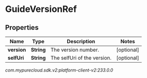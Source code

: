 # GuideVersionRef


## Properties

| Name | Type | Description | Notes |
| ------------ | ------------- | ------------- | ------------- |
| **version** | **String** | The version number. |  [optional] |
| **selfUri** | **String** | The selfUri of the version. |  [optional] |




_com.mypurecloud.sdk.v2:platform-client-v2:233.0.0_

